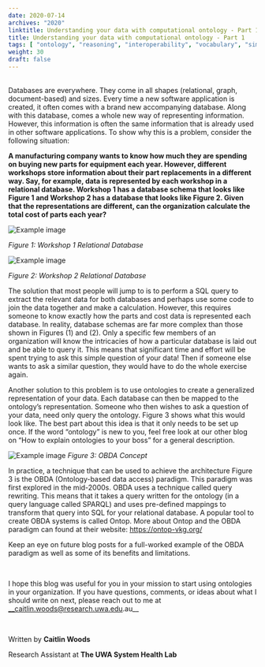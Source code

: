 ```yaml
---
date: 2020-07-14
archives: "2020"
linktitle: Understanding your data with computational ontology - Part 1
title: Understanding your data with computational ontology - Part 1
tags: [ "ontology", "reasoning", "interoperability", "vocabulary", "simple ontologies", ] 
weight: 30
draft: false
---
```


<br/>
Databases are everywhere. They come in all shapes (relational, graph, document-based) and sizes. Every time a new software application is created, it often comes with a brand new accompanying database. Along with this database, comes a whole new way of representing information. However, this information is often the same information that is already used in other software applications. To show why this is a problem, consider the following situation:

__A manufacturing company wants to know how much they are spending on buying new parts for equipment each year. However, different workshops store information about their part replacements in a different way. Say, for example, data is represented by each workshop in a relational database. Workshop 1 has a database schema that looks like Figure 1 and Workshop 2 has a database that looks like Figure 2. Given that the representations are different, can the organization calculate the total cost of parts each year?__

![Example image](/img/blog-images/blog_2_fig_1.png)

*Figure 1: Workshop 1 Relational Database*

![Example image](/img/blog-images/blog_2_fig_2.png)

*Figure 2: Workshop 2 Relational Database*

The solution that most people will jump to is to perform a SQL query to extract the relevant data for both databases and perhaps use some code to join the data together and make a calculation. However, this requires someone to know exactly how the parts and cost data is represented each database. In reality, database schemas are far more complex than those shown in Figures (1) and (2). Only a specific few members of an organization will know the intricacies of how a particular database is laid out and be able to query it. This means that significant time and effort will be spent trying to ask this simple question of your data! Then if someone else wants to ask a similar question, they would have to do the whole exercise again.

Another solution to this problem is to use ontologies to create a generalized representation of your data. Each database can then be mapped to the ontology’s representation. Someone who then wishes to ask a question of your data, need only query the ontology. Figure 3 shows what this would look like. The best part about this idea is that it only needs to be set up once. If the word “ontology” is new to you, feel free look at our other blog on “How to explain ontologies to your boss” for a general description.

![Example image](/img/blog-images/blog_2_fig_3.png)
*Figure 3: OBDA Concept*

In practice, a technique that can be used to achieve the architecture Figure 3 is the OBDA (Ontology-based data access) paradigm. This paradigm was first explored in the mid-2000s. OBDA uses a technique called query rewriting. This means that it takes a query written for the ontology (in a query language called SPARQL) and uses pre-defined mappings to transform that query into SQL for your relational database. A popular tool to create OBDA systems is called Ontop. More about Ontop and the OBDA paradigm can found at their website: https://ontop-vkg.org/ 

Keep an eye on future blog posts for a full-worked example of the OBDA paradigm as well as some of its benefits and limitations.

<br/>


I hope this blog was useful for you in your mission to start using ontologies in your organization. If you have questions, comments, or ideas about what I should write on next, please reach out to me at __caitlin.woods@research.uwa.edu.au__

<br/>

Written by __Caitlin Woods__

Research Assistant at __The UWA System Health Lab__


